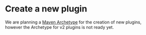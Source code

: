 # Create a new plugin

We are planning a [Maven Archetype](https://maven.apache.org/guides/introduction/introduction-to-archetypes.html) for 
the creation of new plugins, however the Archetype for v2 plugins is not ready yet.